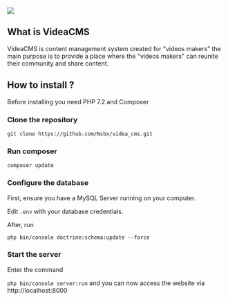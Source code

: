 <img src="http://dev.webwork.fr/videa/git_logo2.png">
  
## What is VideaCMS

VideaCMS is content management system created for "videos makers" the main purpose is to provide a place where the "videos makers" can reunite their community and share content.
## How to install ?

Before installing you need PHP 7.2 and Composer

### Clone the repository

`git clone https://github.com/Nsbx/videa_cms.git`

### Run composer
`composer update`

### Configure the database
First, ensure you have a MySQL Server running on your computer.   

Edit `.env` with your database credentials.

After, run   

`php bin/console doctrine:schema:update --force`

### Start the server

Enter the command  

`php bin/console server:run` and you can now access the website via http://localhost:8000
